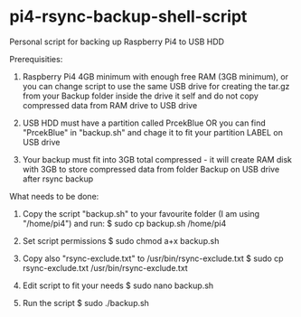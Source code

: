 # pi4-rsync-backup-shell-script
Personal script for backing up Raspberry Pi4 to USB HDD

Prerequisities:
1) Raspberry Pi4 4GB minimum with enough free RAM (3GB minimum), or you can change script to use the same USB drive for creating the tar.gz from your Backup folder inside the drive it self and do not copy compressed data from RAM drive to USB drive

2) USB HDD must have a partition called PrcekBlue OR you can find "PrcekBlue" in "backup.sh" and chage it to fit your partition LABEL on USB drive

3) Your backup must fit into 3GB total compressed - it will create RAM disk with 3GB to store compressed data from folder Backup on USB drive after rsync backup 

What needs to be done:
1) Copy the script "backup.sh" to your favourite folder (I am using "/home/pi4") and run:
$ sudo cp backup.sh /home/pi4

2) Set script permissions
$ sudo chmod a+x backup.sh

3) Copy also "rsync-exclude.txt" to /usr/bin/rsync-exclude.txt
$ sudo cp rsync-exclude.txt /usr/bin/rsync-exclude.txt

4) Edit script to fit your needs
$ sudo nano backup.sh

5) Run the script
$ sudo ./backup.sh
